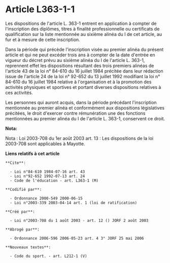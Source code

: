 # Article L363-1-1

Les dispositions de l'article L. 363-1 entrent en application à compter de l'inscription des diplômes, titres à finalité
professionnelle ou certificats de qualification sur la liste mentionnée au sixième alinéa du I de cet article, au fur et à
mesure de cette inscription.

Dans la période qui précède l'inscription visée au premier alinéa du présent article et qui ne peut excéder trois ans à
compter de la date d'entrée en vigueur du décret prévu au sixième alinéa du I de l'article L. 363-1, reprennent effet les
dispositions résultant des trois premiers alinéas de l'article 43 de la loi n° 84-610 du 16 juillet 1984 précitée dans leur
rédaction issue de l'article 24 de la loi n° 92-652 du 13 juillet 1992 modifiant la loi n° 84-610 du 16 juillet 1984 relative
à l'organisation et à la promotion des activités physiques et sportives et portant diverses dispositions relatives à ces
activités.

Les personnes qui auront acquis, dans la période précédant l'inscription mentionnée au premier alinéa et conformément aux
dispositions législatives précitées, le droit d'exercer contre rémunération une des fonctions mentionnées au premier alinéa
du I de l'article L. 363-1, conservent ce droit.

**Nota:**

Nota : Loi 2003-708 du 1er août 2003 art. 13 : Les dispositions de la loi 2003-708 sont applicables à Mayotte.

**Liens relatifs à cet article**

	**Cite**:

	  - Loi n°84-610 1984-07-16 art. 43
	  - Loi n°92-652 1992-07-13 art. 24
	  - Code de l'éducation - art. L363-1 (M)

	**Codifié par**:

	  - Ordonnance 2000-549 2000-06-15
	  - Loi n°2003-339 2003-04-14 art. 1 (loi de ratification)

	**Créé par**:

	  - Loi n°2003-708 du 1 août 2003 - art. 12 () JORF 2 août 2003

	**Abrogé par**:

	  - Ordonnance 2006-596 2006-05-23 art. 4 3° JORF 25 mai 2006

	**Nouveaux textes**:

	  - Code du sport. - art. L212-1 (V)
